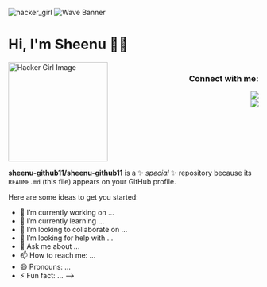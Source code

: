 ![hacker_girl](https://github.com/user-attachments/assets/6a839a26-4225-476f-be9b-ca6d56161af1)
![Wave Banner](https://capsule-render.vercel.app/api?type=waving&color=gradient&text=🚀%20Access%20Granted!%20Howdy%3F&height=230&section=header&fontSize=50)


# Hi, I'm Sheenu 👋🏼  
<div style="display: flex; align-items: left; justify-content: space-between;">
  <!-- Static Image Instead of GIF -->
  <img src="https://github.com/user-attachments/assets/6a839a26-4225-476f-be9b-ca6d56161af1" 
       alt="Hacker Girl Image" width="200">

  <!-- Contact Info on the Right -->
  <div style="text-align: right;">
    <h3>Connect with me:</h3>
    <a href="https://www.linkedin.com/in/sheenu-jain-1103-msrit">
      <img src="https://img.shields.io/badge/LinkedIn-0A66C2?style=for-the-badge&logo=linkedin&logoColor=white">
    </a>
    <br>
    <a href="mailto:sheenu.pro@gmail.com">
      <img src="https://img.shields.io/badge/Email-D14836?style=for-the-badge&logo=gmail&logoColor=white">
    </a>
  </div>
</div>

**sheenu-github11/sheenu-github11** is a ✨ _special_ ✨ repository because its `README.md` (this file) appears on your GitHub profile.

Here are some ideas to get you started:

- 🔭 I’m currently working on ...
- 🌱 I’m currently learning ...
- 👯 I’m looking to collaborate on ...
- 🤔 I’m looking for help with ...
- 💬 Ask me about ...
- 📫 How to reach me: ...
- 😄 Pronouns: ...
- ⚡ Fun fact: ...
-->

